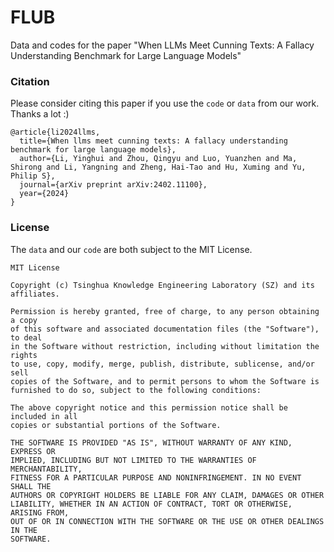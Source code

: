 # FLUB

Data and codes for the paper "When LLMs Meet Cunning Texts: A Fallacy Understanding Benchmark for Large Language Models"



### Citation

Please consider citing this paper if you use the `code` or `data` from our work. Thanks a lot :)

```
@article{li2024llms,
  title={When llms meet cunning texts: A fallacy understanding benchmark for large language models},
  author={Li, Yinghui and Zhou, Qingyu and Luo, Yuanzhen and Ma, Shirong and Li, Yangning and Zheng, Hai-Tao and Hu, Xuming and Yu, Philip S},
  journal={arXiv preprint arXiv:2402.11100},
  year={2024}
}
```

### License
The  `data` and our `code` are both subject to the MIT License.

```
MIT License

Copyright (c) Tsinghua Knowledge Engineering Laboratory (SZ) and its affiliates.

Permission is hereby granted, free of charge, to any person obtaining a copy
of this software and associated documentation files (the "Software"), to deal
in the Software without restriction, including without limitation the rights
to use, copy, modify, merge, publish, distribute, sublicense, and/or sell
copies of the Software, and to permit persons to whom the Software is
furnished to do so, subject to the following conditions:

The above copyright notice and this permission notice shall be included in all
copies or substantial portions of the Software.

THE SOFTWARE IS PROVIDED "AS IS", WITHOUT WARRANTY OF ANY KIND, EXPRESS OR
IMPLIED, INCLUDING BUT NOT LIMITED TO THE WARRANTIES OF MERCHANTABILITY,
FITNESS FOR A PARTICULAR PURPOSE AND NONINFRINGEMENT. IN NO EVENT SHALL THE
AUTHORS OR COPYRIGHT HOLDERS BE LIABLE FOR ANY CLAIM, DAMAGES OR OTHER
LIABILITY, WHETHER IN AN ACTION OF CONTRACT, TORT OR OTHERWISE, ARISING FROM,
OUT OF OR IN CONNECTION WITH THE SOFTWARE OR THE USE OR OTHER DEALINGS IN THE
SOFTWARE.
```
